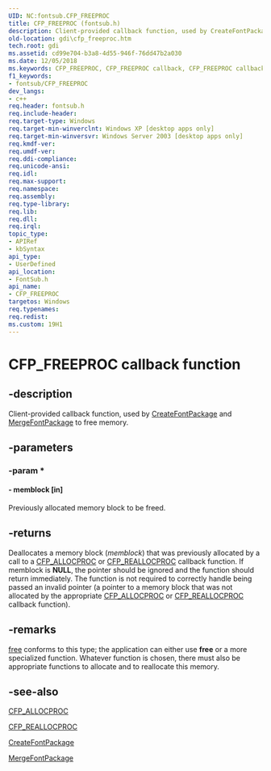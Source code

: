 ```yaml
---
UID: NC:fontsub.CFP_FREEPROC
title: CFP_FREEPROC (fontsub.h)
description: Client-provided callback function, used by CreateFontPackage and MergeFontPackage to free memory.
old-location: gdi\cfp_freeproc.htm
tech.root: gdi
ms.assetid: cd99e704-b3a8-4d55-946f-76dd47b2a030
ms.date: 12/05/2018
ms.keywords: CFP_FREEPROC, CFP_FREEPROC callback, CFP_FREEPROC callback function [Windows GDI], _win32_CFP_FREEPROC, fontsub/CFP_FREEPROC, gdi.cfp_freeproc
f1_keywords:
- fontsub/CFP_FREEPROC
dev_langs:
- c++
req.header: fontsub.h
req.include-header: 
req.target-type: Windows
req.target-min-winverclnt: Windows XP [desktop apps only]
req.target-min-winversvr: Windows Server 2003 [desktop apps only]
req.kmdf-ver: 
req.umdf-ver: 
req.ddi-compliance: 
req.unicode-ansi: 
req.idl: 
req.max-support: 
req.namespace: 
req.assembly: 
req.type-library: 
req.lib: 
req.dll: 
req.irql: 
topic_type:
- APIRef
- kbSyntax
api_type:
- UserDefined
api_location:
- FontSub.h
api_name:
- CFP_FREEPROC
targetos: Windows
req.typenames: 
req.redist: 
ms.custom: 19H1
---
```


# CFP_FREEPROC callback function


## -description


Client-provided callback function, used by <a href="https://docs.microsoft.com/windows/desktop/api/fontsub/nf-fontsub-createfontpackage">CreateFontPackage</a> and <a href="https://docs.microsoft.com/windows/desktop/api/fontsub/nf-fontsub-mergefontpackage">MergeFontPackage</a> to free memory.


## -parameters




### -param *








#### - memblock [in]

Previously allocated memory block to be freed.


## -returns



Deallocates a memory block (<i>memblock</i>) that was previously allocated by a call to a <a href="https://docs.microsoft.com/windows/desktop/api/fontsub/nc-fontsub-cfp_allocproc">CFP_ALLOCPROC</a> or <a href="https://docs.microsoft.com/windows/desktop/api/fontsub/nc-fontsub-cfp_reallocproc">CFP_REALLOCPROC</a> callback function. If memblock is <b>NULL</b>, the pointer should be ignored and the function should return immediately. The function is not required to correctly handle being passed an invalid pointer (a pointer to a memory block that was not allocated by the appropriate <a href="https://docs.microsoft.com/windows/desktop/api/fontsub/nc-fontsub-cfp_allocproc">CFP_ALLOCPROC</a> or <a href="https://docs.microsoft.com/windows/desktop/api/fontsub/nc-fontsub-cfp_reallocproc">CFP_REALLOCPROC</a> callback function).




## -remarks




<a href="https://docs.microsoft.com/windows/desktop/DirectShow/cbaseallocator-free">free</a> conforms to this type; the application can either use <b>free</b> or a more specialized function. Whatever function is chosen, there must also be appropriate functions to allocate and to reallocate this memory. 
      




## -see-also




<a href="https://docs.microsoft.com/windows/desktop/api/fontsub/nc-fontsub-cfp_allocproc">CFP_ALLOCPROC</a>



<a href="https://docs.microsoft.com/windows/desktop/api/fontsub/nc-fontsub-cfp_reallocproc">CFP_REALLOCPROC</a>



<a href="https://docs.microsoft.com/windows/desktop/api/fontsub/nf-fontsub-createfontpackage">CreateFontPackage</a>



<a href="https://docs.microsoft.com/windows/desktop/api/fontsub/nf-fontsub-mergefontpackage">MergeFontPackage</a>
 

 

